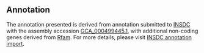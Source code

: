 

Annotation
----------

The annotation presented is derived from annotation submitted to
[INSDC](http://www.insdc.org) with the assembly accession
[GCA\_000499445.1](http://www.ebi.ac.uk/ena/data/view/GCA_000499445.1),
with additional non-coding genes derived from
[Rfam](http://rfam.xfam.org/). For more details, please visit [INSDC
annotation
import](http://ensemblgenomes.org/info/data/insdc_annotation).
